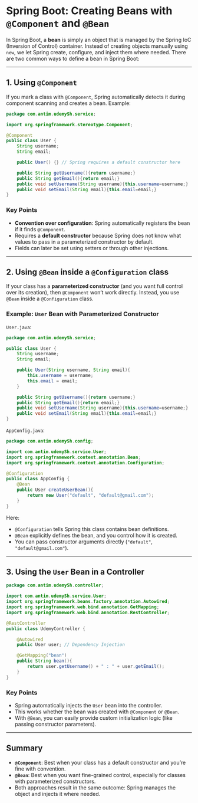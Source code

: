 # Spring Boot: Creating Beans with `@Component` and `@Bean`

In Spring Boot, a **bean** is simply an object that is managed by the Spring IoC (Inversion of Control) container. Instead of creating objects manually using `new`, we let Spring create, configure, and inject them where needed. There are two common ways to define a bean in Spring Boot:

---

## 1. Using `@Component`

If you mark a class with `@Component`, Spring automatically detects it during component scanning and creates a bean. Example:

```java
package com.antim.udemySh.service;

import org.springframework.stereotype.Component;

@Component
public class User {
    String username;
    String email;

    public User() {} // Spring requires a default constructor here

    public String getUsername(){return username;}
    public String getEmail(){return email;}
    public void setUsername(String username){this.username=username;}
    public void setEmail(String email){this.email=email;}
}
```

### Key Points
- **Convention over configuration**: Spring automatically registers the bean if it finds `@Component`.
- Requires a **default constructor** because Spring does not know what values to pass in a parameterized constructor by default.
- Fields can later be set using setters or through other injections.

---

## 2. Using `@Bean` inside a `@Configuration` class

If your class has a **parameterized constructor** (and you want full control over its creation), then `@Component` won’t work directly. Instead, you use `@Bean` inside a `@Configuration` class.

### Example: `User` Bean with Parameterized Constructor

`User.java`:
```java
package com.antim.udemySh.service;

public class User {
    String username;
    String email;

    public User(String username, String email){
        this.username = username;
        this.email = email;
    }

    public String getUsername(){return username;}
    public String getEmail(){return email;}
    public void setUsername(String username){this.username=username;}
    public void setEmail(String email){this.email=email;}
}
```

`AppConfig.java`:
```java
package com.antim.udemySh.config;

import com.antim.udemySh.service.User;
import org.springframework.context.annotation.Bean;
import org.springframework.context.annotation.Configuration;

@Configuration
public class AppConfig {
    @Bean
    public User createUserBean(){
        return new User("default", "default@gmail.com");
    }
}
```

Here:
- `@Configuration` tells Spring this class contains bean definitions.
- `@Bean` explicitly defines the bean, and you control how it is created.
- You can pass constructor arguments directly (`"default"`, `"default@gmail.com"`).

---

## 3. Using the `User` Bean in a Controller

```java
package com.antim.udemySh.controller;

import com.antim.udemySh.service.User;
import org.springframework.beans.factory.annotation.Autowired;
import org.springframework.web.bind.annotation.GetMapping;
import org.springframework.web.bind.annotation.RestController;

@RestController
public class UdemyController {

    @Autowired
    public User user; // Dependency Injection

    @GetMapping("bean")
    public String bean(){
        return user.getUsername() + " : " + user.getEmail();
    }
}
```

### Key Points
- Spring automatically injects the `User` bean into the controller.
- This works whether the bean was created with `@Component` or `@Bean`.
- With `@Bean`, you can easily provide custom initialization logic (like passing constructor parameters).

---

## Summary

- **`@Component`**: Best when your class has a default constructor and you’re fine with convention.  
- **`@Bean`**: Best when you want fine-grained control, especially for classes with parameterized constructors.  
- Both approaches result in the same outcome: Spring manages the object and injects it where needed.
